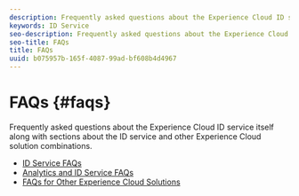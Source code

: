 ```yaml
---
description: Frequently asked questions about the Experience Cloud ID service itself along with sections about the ID service and other Experience Cloud solution combinations.
keywords: ID Service
seo-description: Frequently asked questions about the Experience Cloud ID service itself along with sections about the ID service and other Experience Cloud solution combinations.
seo-title: FAQs
title: FAQs
uuid: b075957b-165f-4087-99ad-bf608b4d4967
---
```


# FAQs {#faqs}

Frequently asked questions about the Experience Cloud ID service itself along with sections about the ID service and other Experience Cloud solution combinations.

* [ID Service FAQs](ecid-faq.md)
* [Analytics and ID Service FAQs](ecid-analytics-faq.md)
* [FAQs for Other Experience Cloud Solutions](ecid-other-faq.md)
